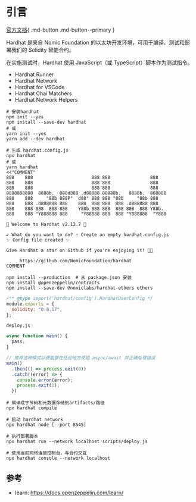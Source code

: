 # 引言

[官方文档](https://hardhat.org/docs){ .md-button .md-button--primary }

Hardhat 是来自 Nomic Foundation 的以太坊开发环境，可用于编译、测试和部署我们的 Solidity 智能合约。

在实施测试时，Hardhat 使用 JavaScript（或 TypeScript）脚本作为测试指令。

- Hardhat Runner
- Hardhat Network
- Hardhat for VSCode
- Hardhat Chai Matchers
- Hardhat Network Helpers

```shell
# 安装hardhat
npm init --yes
npm install --save-dev hardhat
# 或
yarn init --yes
yarn add --dev hardhat

# 生成 hardhat.config.js
npx hardhat
# 或
yarn hardhat
<<"COMMENT"
888    888                      888 888               888
888    888                      888 888               888
888    888                      888 888               888
8888888888  8888b.  888d888 .d88888 88888b.   8888b.  888888
888    888     "88b 888P"  d88" 888 888 "88b     "88b 888
888    888 .d888888 888    888  888 888  888 .d888888 888
888    888 888  888 888    Y88b 888 888  888 888  888 Y88b.
888    888 "Y888888 888     "Y88888 888  888 "Y888888  "Y888

👷 Welcome to Hardhat v2.12.7 👷‍

✔ What do you want to do? · Create an empty hardhat.config.js
✨ Config file created ✨

Give Hardhat a star on Github if you're enjoying it! 💞✨

     https://github.com/NomicFoundation/hardhat
COMMENT

npm install --production  # 从 package.json 安装
npm install @openzeppelin/contracts
npm install --save-dev @nomiclabs/hardhat-ethers ethers
```

```js
/** @type import('hardhat/config').HardhatUserConfig */
module.exports = {
  solidity: "0.8.17",
};
```

`deploy.js`

```js
async function main() {
  pass;
}

// 推荐这种模式以便能够在任何地方使用 async/await 并正确处理错误
main()
  .then(() => process.exit(0))
  .catch((error) => {
    console.error(error);
    process.exit(1);
  })
```

```shell
# 编译成字节码和元数据存储到artifacts/路径
npx hardhat compile

# 启动 hardhat network
npx hardhat node [--port 8545]

# 执行部署脚本
npx hardhat run --network localhost scripts/deploy.js

# 使用当前网络连接控制台，与合约交互
npx hardhat console --network localhost
```

## 参考

- learn: <https://docs.openzeppelin.com/learn/>
